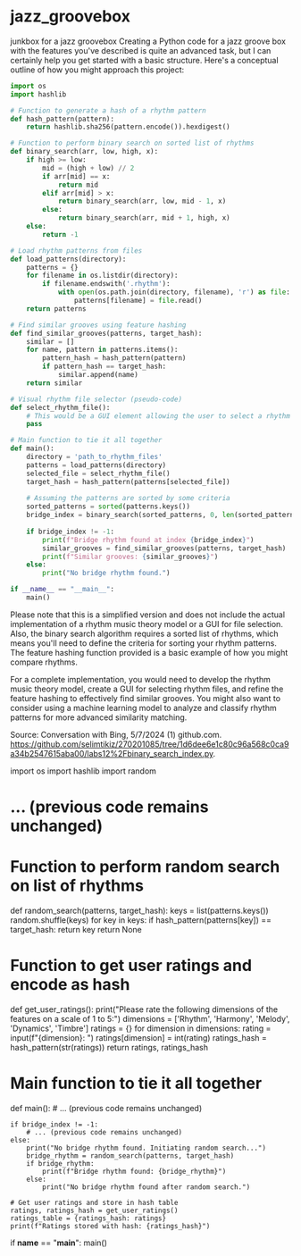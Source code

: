 # jazz_groovebox
junkbox for a jazz groovebox
Creating a Python code for a jazz groove box with the features you've described is quite an advanced task, but I can certainly help you get started with a basic structure. Here's a conceptual outline of how you might approach this project:

```python
import os
import hashlib

# Function to generate a hash of a rhythm pattern
def hash_pattern(pattern):
    return hashlib.sha256(pattern.encode()).hexdigest()

# Function to perform binary search on sorted list of rhythms
def binary_search(arr, low, high, x):
    if high >= low:
        mid = (high + low) // 2
        if arr[mid] == x:
            return mid
        elif arr[mid] > x:
            return binary_search(arr, low, mid - 1, x)
        else:
            return binary_search(arr, mid + 1, high, x)
    else:
        return -1

# Load rhythm patterns from files
def load_patterns(directory):
    patterns = {}
    for filename in os.listdir(directory):
        if filename.endswith('.rhythm'):
            with open(os.path.join(directory, filename), 'r') as file:
                patterns[filename] = file.read()
    return patterns

# Find similar grooves using feature hashing
def find_similar_grooves(patterns, target_hash):
    similar = []
    for name, pattern in patterns.items():
        pattern_hash = hash_pattern(pattern)
        if pattern_hash == target_hash:
            similar.append(name)
    return similar

# Visual rhythm file selector (pseudo-code)
def select_rhythm_file():
    # This would be a GUI element allowing the user to select a rhythm file
    pass

# Main function to tie it all together
def main():
    directory = 'path_to_rhythm_files'
    patterns = load_patterns(directory)
    selected_file = select_rhythm_file()
    target_hash = hash_pattern(patterns[selected_file])
    
    # Assuming the patterns are sorted by some criteria
    sorted_patterns = sorted(patterns.keys())
    bridge_index = binary_search(sorted_patterns, 0, len(sorted_patterns)-1, target_hash)
    
    if bridge_index != -1:
        print(f"Bridge rhythm found at index {bridge_index}")
        similar_grooves = find_similar_grooves(patterns, target_hash)
        print(f"Similar grooves: {similar_grooves}")
    else:
        print("No bridge rhythm found.")

if __name__ == "__main__":
    main()
```

Please note that this is a simplified version and does not include the actual implementation of a rhythm music theory model or a GUI for file selection. Also, the binary search algorithm requires a sorted list of rhythms, which means you'll need to define the criteria for sorting your rhythm patterns. The feature hashing function provided is a basic example of how you might compare rhythms.

For a complete implementation, you would need to develop the rhythm music theory model, create a GUI for selecting rhythm files, and refine the feature hashing to effectively find similar grooves. You might also want to consider using a machine learning model to analyze and classify rhythm patterns for more advanced similarity matching.

Source: Conversation with Bing, 5/7/2024
(1) github.com. https://github.com/selimtikiz/270201085/tree/1d6dee6e1c80c96a568c0ca9a34b2547615aba00/labs12%2Fbinary_search_index.py.

import os
import hashlib
import random

# ... (previous code remains unchanged)

# Function to perform random search on list of rhythms
def random_search(patterns, target_hash):
    keys = list(patterns.keys())
    random.shuffle(keys)
    for key in keys:
        if hash_pattern(patterns[key]) == target_hash:
            return key
    return None

# Function to get user ratings and encode as hash
def get_user_ratings():
    print("Please rate the following dimensions of the features on a scale of 1 to 5:")
    dimensions = ['Rhythm', 'Harmony', 'Melody', 'Dynamics', 'Timbre']
    ratings = {}
    for dimension in dimensions:
        rating = input(f"{dimension}: ")
        ratings[dimension] = int(rating)
    ratings_hash = hash_pattern(str(ratings))
    return ratings, ratings_hash

# Main function to tie it all together
def main():
    # ... (previous code remains unchanged)

    if bridge_index != -1:
        # ... (previous code remains unchanged)
    else:
        print("No bridge rhythm found. Initiating random search...")
        bridge_rhythm = random_search(patterns, target_hash)
        if bridge_rhythm:
            print(f"Bridge rhythm found: {bridge_rhythm}")
        else:
            print("No bridge rhythm found after random search.")

    # Get user ratings and store in hash table
    ratings, ratings_hash = get_user_ratings()
    ratings_table = {ratings_hash: ratings}
    print(f"Ratings stored with hash: {ratings_hash}")

if __name__ == "__main__":
    main()

